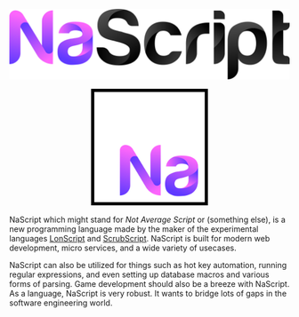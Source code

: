 <p align="center">
    <img src="https://github.com/Mentors4EDU/NaScript/blob/main/assets/NaScript_full.png" width="700" alt="banner">
  </a>
</p>

<p align="center">
    <img src="https://github.com/Mentors4EDU/NaScript/blob/main/assets/Na_Square_2048_border.png" width="210" alt="logo">
  </a>
</p>

NaScript which might stand for *Not Average Script* or (something else), is a new programming language made by the maker of the experimental languages [LonScript](https://github.com/Lonero-Team/LonScript) and [ScrubScript](https://github.com/Mentors4EDU/ScrubScript). NaScript is built for modern web development, micro services, and a wide variety of usecases. 

NaScript can also be utilized for things such as hot key automation, running regular expressions, and even setting up database macros and various forms of parsing. Game development should also be a breeze with NaScript. As a language, NaScript is very robust. It wants to bridge lots of gaps in the software engineering world.
